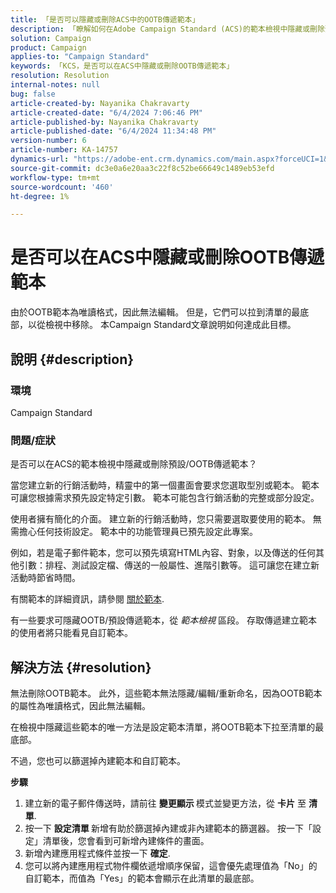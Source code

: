 ```yaml
---
title: 「是否可以隱藏或刪除ACS中的OOTB傳遞範本」
description: 「瞭解如何在Adobe Campaign Standard (ACS)的範本檢視中隱藏或刪除預設/OOTB傳遞範本。」
solution: Campaign
product: Campaign
applies-to: "Campaign Standard"
keywords: 「KCS，是否可以在ACS中隱藏或刪除OOTB傳遞範本」
resolution: Resolution
internal-notes: null
bug: false
article-created-by: Nayanika Chakravarty
article-created-date: "6/4/2024 7:06:46 PM"
article-published-by: Nayanika Chakravarty
article-published-date: "6/4/2024 11:34:48 PM"
version-number: 6
article-number: KA-14757
dynamics-url: "https://adobe-ent.crm.dynamics.com/main.aspx?forceUCI=1&pagetype=entityrecord&etn=knowledgearticle&id=d3a78294-a522-ef11-840a-002248092444"
source-git-commit: dc3e0a6e20aa3c22f8c52be66649c1489eb53efd
workflow-type: tm+mt
source-wordcount: '460'
ht-degree: 1%

---
```


# 是否可以在ACS中隱藏或刪除OOTB傳遞範本


由於OOTB範本為唯讀格式，因此無法編輯。 但是，它們可以拉到清單的最底部，以從檢視中移除。 本Campaign Standard文章說明如何達成此目標。

## 說明 {#description}


### <b>環境</b>

Campaign Standard

### <b>問題/症狀</b>

是否可以在ACS的範本檢視中隱藏或刪除預設/OOTB傳遞範本？

當您建立新的行銷活動時，精靈中的第一個畫面會要求您選取型別或範本。 範本可讓您根據需求預先設定特定引數。 範本可能包含行銷活動的完整或部分設定。

使用者擁有簡化的介面。 建立新的行銷活動時，您只需要選取要使用的範本。 無需擔心任何技術設定。 範本中的功能管理員已預先設定此專案。

例如，若是電子郵件範本，您可以預先填寫HTML內容、對象，以及傳送的任何其他引數：排程、測試設定檔、傳送的一般屬性、進階引數等。 這可讓您在建立新活動時節省時間。

有關範本的詳細資訊，請參閱 [關於範本](https://experienceleague.adobe.com/docs/campaign-standard/using/getting-started/marketing-plans/marketing-activity-templates.html?lang=en).

有一些要求可隱藏OOTB/預設傳遞範本，從 *範本檢視* 區段。 存取傳遞建立範本的使用者將只能看見自訂範本。






## 解決方法 {#resolution}


無法刪除OOTB範本。 此外，這些範本無法隱藏/編輯/重新命名，因為OOTB範本的屬性為唯讀格式，因此無法編輯。

在檢視中隱藏這些範本的唯一方法是設定範本清單，將OOTB範本下拉至清單的最底部。

不過，您也可以篩選掉內建範本和自訂範本。

<b>步驟</b>

1. 建立新的電子郵件傳送時，請前往 <b>變更顯示 </b>模式並變更方法，從 <b>卡片</b> 至 <b>清單</b>.
2. 按一下 <b>設定清單 </b>新增有助於篩選掉內建或非內建範本的篩選器。 按一下「設定」清單後，您會看到可新增內建條件的畫面。
3. 新增內建應用程式條件並按一下 <b>確定</b>.
4. 您可以將內建應用程式物件欄依遞增順序保留，這會優先處理值為「No」的自訂範本，而值為「Yes」的範本會顯示在此清單的最底部。

